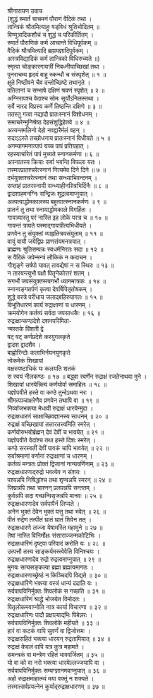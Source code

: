 श्रीनारायण उवाच  
(शुद्धं स्मार्तं चाचमनं पौराणं वैदिकं तथा ।  
तान्त्रिकं श्रौतमित्याहुः षड्‌विधं श्रुतिचोदितम् ॥  
विण्मूत्रादिकशौचं च शुद्धं च परिकीर्तितम् ।  
स्मार्तं पौराणिकं कर्म आचान्ते विधिपूर्वकम् ॥  
वैदिकं श्रौत्रमित्यादि ब्रह्मयज्ञादिपूर्वकम् ।  
अस्त्रविद्यादिकं कर्म तान्त्रिको विधिरुच्यते ॥)  
स्मृत्वा चोङ्‌कारगायत्रीं निबध्नीयाच्छिखां तथा ।  
पुनराचम्य हृदयं बाहू स्कन्धौ च संस्पृशेत् ॥ १ ॥  
क्षुते निष्ठीवने चैव दन्तोच्छिष्टे तथानृते ।  
पतितानां च सम्भाषे दक्षिणं श्रवणं स्पृशेत् ॥ २ ॥  
अग्निरापश्च वेदाश्च सोमः सूर्योऽनिलस्तथा ।  
सर्वे नारद विप्रस्य कर्णे तिष्ठन्ति दक्षिणे ॥ ३ ॥  
ततस्तु गत्वा नद्यादौ प्रातःस्नानं विशोधनम् ।  
समाचरेन्मुनिश्रेष्ठ देहसंशुद्धिहेतवे ॥ ४ ॥  
अत्यन्तमलिनो देहो नवद्वारैर्मलं वहन् ।  
सदाऽऽस्ते तच्छोधनाय प्रातःस्नानं विधीयते ॥ ५ ॥  
अगम्यागमनात्पापं यच्च पापं प्रतिग्रहात् ।  
रहस्याचरितं पापं मुच्यते स्नानकर्मणा ॥ ६ ॥  
अस्नातस्य क्रियाः सर्वा भवन्ति विफला यतः ।  
तस्मात्प्रातश्चरेत्स्नानं नित्यमेव दिने दिने ॥ ७ ॥  
दर्भयुक्तश्चरेत्स्नानं तथा सन्ध्याभिवन्दनम् ।  
सप्ताहं प्रातरस्नायी सन्ध्याहीनस्त्रिभिर्दिनैः ॥ ८ ॥  
द्वादशाहमनग्निः सन्द्विजः शूद्रत्वमाप्नुयात् ।  
अल्पत्वाद्धोमकालस्य बहुत्वात्स्नानकर्मणः ॥ ९ ॥  
प्रातर्न तु तथा स्नायाद्धोमकाले विगर्हितः ।  
गायत्र्यास्तु परं नास्ति इह लोके परत्र च ॥ १० ॥  
गायन्तं त्रायते यस्माद्‌गायत्रीत्यभिधीयते ।  
प्रणवेन तु संयुक्तां व्याहृतित्रयसंयुताम् ॥ ११ ॥  
वायुं वायौ जयेद्विप्रः प्राणसंयमनत्रयात् ।  
ब्राह्मणः श्रुतिसम्पन्नः स्वधर्मनिरतः सदा ॥ १२ ॥  
स वैदिकं जपेन्मन्त्रं लौकिकं न कदाचन ।  
गौशृङ्‌गे सर्षपो यावत् तावद्येषां न स स्थिरः ॥ १३ ॥  
न तारयन्त्युभौ पक्षौ पितॄनेकोत्तरं शतम् ।  
सगर्भो जपसंयुक्तस्त्वगर्भो ध्यानमात्रकः ॥ १४ ॥  
स्नानाङ्‌गतर्पणं कृत्वा देवर्षिपितृतोषकम् ।  
शुद्धे वस्त्रे परीधाय जलाद्‌बहिरुपागतः ॥ १५ ॥  
विभूतिधारणं कार्यं रुद्राक्षाणां च धारणम् ।  
क्रमयोगेन कर्तव्यं सर्वदा जपसाधकैः ॥ १६ ॥  
रुद्राक्षान्कण्ठदेशे दशनपरिमिता-  
     न्मस्तके विंशती द्वे  
षट् षट् कर्णप्रदेशे करयुगलकृते  
     द्वादश द्वादशैव ।  
बाह्वोरिन्दोः कलाभिर्नयनयुगकृते  
     त्वेकमेकं शिखायां  
वक्षस्यष्टाधिकं यः कलयति शतकं  
     स स्वयं नीलकण्ठः ॥ १७ ॥
बद्ध्वा स्वर्णेन रुद्राक्षं रजतेनाथवा मुने ।  
शिखायां धारयेन्नित्यं कर्णयोर्वा समाहितः ॥ १८ ॥  
यज्ञोपवीते हस्ते वा कण्ठे तुन्देऽथवा नरः ।  
श्रीमत्पञ्चाक्षरेणैव प्रणवेन तथापि वा ॥ १९ ॥  
निर्व्याजभक्त्या मेधावी रुद्राक्षं धारयेन्मुदा ।  
रुद्राक्षधारणं साक्षाच्छिवज्ञानस्य साधनम् ॥ २० ॥  
रुद्राक्षं यच्छिखायां तत्तारतत्त्वमिति स्मरेत् ।  
कर्णयोरुभयोर्ब्रह्मन् देवं देवीं च भावयेत् ॥ २१ ॥  
यज्ञोपवीते वेदांश्च तथा हस्ते दिशः स्मरेत् ।  
कण्ठे सरस्वतीं देवीं पावकं चापि भावयेत् ॥ २२ ॥  
सर्वाश्रमाणां वर्णानां रुद्राक्षाणां च धारणम् ।  
कर्तव्यं मन्त्रतः प्रोक्तं द्विजानां नान्यवर्णिनाम् ॥ २३ ॥  
रुद्राक्षधारणाद्‌रुद्रो भवत्येव न संशयः ।  
पश्यन्नपि निषिद्धांश्च तथा शृण्वन्नपि स्मरन् ॥ २४ ॥  
जिघ्रन्नपि तथा चाश्नन् प्रलपन्नपि सन्ततम् ।  
कुर्वन्नपि सदा गच्छन्विसृजन्नपि मानवः ॥ २५ ॥  
रुद्राक्षधारणादेव सर्वपापैर्न लिप्यते ।  
अनेन भुक्तं देवेन भुक्तं यत्तु तथा भवेत् ॥ २६ ॥  
पीतं रुद्रेण तत्पीतं घ्रातं घ्रातं शिवेन तत् ।  
रुद्राक्षधारणे लज्जा येषामस्ति महामुने ॥ २७ ॥  
तेषां नास्ति विनिर्मोक्षः संसाराज्जन्मकोटिभिः ।  
रुद्राक्षधारिणं दृष्ट्‌वा परिवादं करोति यः ॥ २८ ॥  
उत्पत्तौ तस्य साङ्‌कर्यमस्त्वेवेति विनिश्चयः ।  
रुद्राक्षधारणादेव रुद्रो रुद्रत्वमाप्नुयात् ॥ २९ ॥  
मुनयः सत्यसङ्‌कल्पा ब्रह्मा ब्रह्मत्वमागतः ।  
रुद्राक्षधारणाच्छ्रेष्ठं न किञ्चिदपि विद्यते ॥ ३० ॥  
रुद्राक्षधारिणे भक्त्या वस्त्रं धान्यं ददाति यः ।  
सर्वपापविनिर्मुक्तः शिवलोकं स गच्छति ॥ ३१ ॥  
रुद्राक्षधारिणं श्राद्धे भोजयेत विमोदतः ।  
पितृलोकमवाप्नोति नात्र कार्या विचारणा ॥ ३२ ॥  
रुद्राक्षधारिणः पादौ प्रक्षाल्याद्‌भिः पिबेन्नरः ।  
सर्वपापविनिर्मुक्तः शिवलोके महीयते ॥ ३३ ॥  
हारं वा कटकं वापि सुवर्णं वा द्विजोत्तमः ।  
रुद्राक्षसहितं भक्त्या धारयन् रुद्रतामियात् ॥ ३४ ॥  
रुद्राक्षं केवलं वापि यत्र कुत्र महामते ।  
समन्त्रकं वा मन्त्रेण रहितं भाववर्जितम् ॥ ३५ ॥  
यो वा को वा नरो भक्त्या धारयेल्लज्जयापि वा ।  
सर्वपापविनिर्मुक्तः सम्यग्ज्ञानमवाप्नुयात् ॥ ३६ ॥  
अहो रुद्राक्षमाहात्म्यं मया वक्तुं न शक्यते ।  
तस्मात्सर्वप्रयत्नेन कुर्याद्‌रुद्राक्षधारणम् ॥ ३७ ॥
